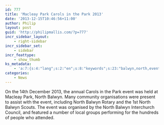 ```yaml
---
id: 777
title: 'Macleay Park Carols in the Park 2013'
date: '2013-12-15T10:46:56+11:00'
author: Philip
layout: post
guid: 'http://philipmallis.com/?p=777'
incr_sidebar_layout:
    - right-sidebar
incr_sidebar_set:
    - sidebar
incr_feattype:
    - show_thumb
ks_metadata:
    - 'a:7:{s:4:"lang";s:2:"en";s:8:"keywords";s:23:"balwyn,north,event,park";s:19:"keywords_autoupdate";i:1;s:11:"description";s:152:"Balwyn. Many community organisations were present to assist with the event, including North Balwyn Rotary and the 1st North Balwyn Scouts. The event was";s:22:"description_autoupdate";i:1;s:5:"title";s:0:"";s:6:"robots";s:12:"index,follow";}'
categories:
    - News
---
```


On the 14th December 2013, the annual Carols in the Park event was held at Macleay Park, North Balwyn. Many community organisations were present to assist with the event, including North Balwyn Rotary and the 1st North Balwyn Scouts. The event was organised by the North Balwyn Interchurch Council, and featured a number of local groups performing for the hundreds of people who attended.
